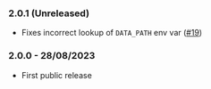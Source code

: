 ### 2.0.1 (Unreleased)

* Fixes incorrect lookup of `DATA_PATH` env var ([#19](https://github.com/a-r-j/ProteinWorkshop/pull/19))

### 2.0.0 - 28/08/2023

* First public release